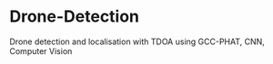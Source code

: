 # Drone-Detection

Drone detection and localisation with TDOA using GCC-PHAT, CNN, Computer Vision

